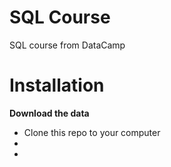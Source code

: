 # SQL Course
SQL course from DataCamp

# Installation
**Download the data**
<ul>
  <li>Clone this repo to your computer</li>
  <li></li>
  <li></li>
</ul>
